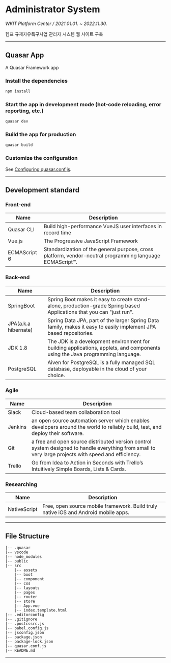 # Administrator System

_WKIT Platform Center / 2021.01.01. ~ 2022.11.30._

헴프 규제자유특구사업 관리자 시스템 웹 사이트 구축

---

## Quasar App

A Quasar Framework app

### Install the dependencies
```bash
npm install
```

### Start the app in development mode (hot-code reloading, error reporting, etc.)
```bash
quasar dev
```


### Build the app for production
```bash
quasar build
```

### Customize the configuration
See [Configuring quasar.conf.js](https://quasar.dev/quasar-cli/quasar-conf-js).

---

## Development standard

### Front-end
| Name | Description |
| ------ | ----------- |
| Quasar CLI | Build high-performance VueJS user interfaces in record time |
| Vue.js | The Progressive JavaScript Framework |
| ECMAScript 6 | Standardization of the general purpose, cross platform, vendor-neutral programming language ECMAScript™.  |

### Back-end
| Name | Description |
| ------ | ----------- |
| SpringBoot   | Spring Boot makes it easy to create stand-alone, production-grade Spring based Applications that you can "just run". |
| JPA(a.k.a hibernate) | Spring Data JPA, part of the larger Spring Data family, makes it easy to easily implement JPA based repositories.  |
| JDK 1.8 | The JDK is a development environment for building applications, applets, and components using the Java programming language.  |
| PostgreSQL | Aiven for PostgreSQL is a fully managed SQL database, deployable in the cloud of your choice.  |

### Agile
| Name | Description |
| ------ | ----------- |
| Slack   | Cloud-based team collaboration tool |
| Jenkins | an open source automation server which enables developers around the world to reliably build, test, and deploy their software.  |
| Git | a free and open source distributed version control system designed to handle everything from small to very large projects with speed and efficiency.  |
| Trello | Go from Idea to Action in Seconds with Trello’s Intuitively Simple Boards, Lists & Cards.  |

### Researching
| Name | Description |
| ------ | ----------- |
| NativeScript   | Free, open source mobile framework. Build truly native iOS and Android mobile apps. |

---

## File Structure
    |-- .quasar
    |-- vscode
    |-- node_modules
    |-- public
    |-- src
        |-- assets
        |-- boot
        |-- component
        |-- css
        |-- layouts
        |-- pages
        |-- router
        |-- store
        |-- App.vue
        |-- index.template.html
    |-- .editorconfig
    |-- .gitignore
    |-- .postcssrc.js
    |-- babel.config.js
    |-- jsconfig.json
    |-- package.json
    |-- package-lock.json
    |-- quasar.conf.js
    |-- README.md

---

